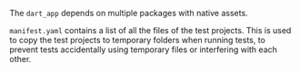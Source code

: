 The `dart_app` depends on multiple packages with native assets.

`manifest.yaml` contains a list of all the files of the test projects.
This is used to copy the test projects to temporary folders when running tests,
to prevent tests accidentally using temporary files or interfering with each
other.

